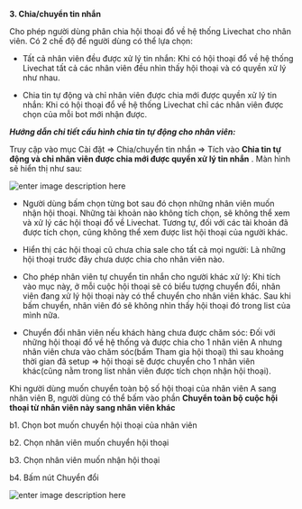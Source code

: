 **3. Chia/chuyển tin nhắn**

Cho phép người dùng phân chia hội thoại đổ về hệ thống Livechat cho nhân viên. Có 2 chế độ để người dùng có thể lựa chọn: 

- Tất cả nhân viên đều được xử lý tin nhắn: Khi có hội thoại đổ về hệ thống Livechat tất cả các nhân viên đều nhìn thấy hội thoại và có quyền xử lý như nhau.

- Chia tin tự động và chỉ nhân viên được chia mới được quyền xử lý tin nhắn: Khi có hội thoại đổ về hệ thống Livechat chỉ các nhân viên được chọn của mỗi bot mới nhận được. 

***Hướng dẫn chi tiết cấu hình chia tin tự động cho nhân viên:***
 
Truy cập vào mục Cài đặt => Chia/chuyển tin nhắn => Tích vào **Chia tin tự động và chỉ nhân viên được chia mới được quyền xử lý tin nhắn** . Màn hình sẽ hiển thị như sau: 

![enter image description here](https://chatbizfly.mediacdn.vn/2022/07/01/chatbot/img_53jpg1656662138.jpg)
 
- Người dùng bấm chọn từng bot sau đó chọn những nhân viên muốn nhận hội thoại. Những tài khoản nào không tích chọn, sẽ không thể xem và xử lý các hội thoại đổ về Livechat. Tương tự, đối với các tài khoản đã được tích chọn, cũng không thể xem được list hội thoại của người khác.

- Hiển thị các hội thoại cũ chưa chia sale cho tất cả mọi người: Là những hội thoại trước đây chưa dược chia cho nhân viên nào.
- Cho phép nhân viên tự chuyển tin nhắn cho người khác xử lý: Khi tích vào mục này, ở mỗi cuộc hội thoại sẽ có biểu tượng chuyển đổi, nhân viên đang xử lý hội thoại này có thể chuyển cho nhân viên khác. Sau khi bấm chuyển, nhân viên đó sẽ không nhìn thấy hội thoại đó trong list của mình nữa.
- Chuyển đổi nhân viên nếu khách hàng chưa được chăm sóc: Đối với những hội thoại đổ về hệ thống và được chia cho 1 nhân viên A nhưng nhân viên chưa vào chăm sóc(bấm Tham gia hội thoại) thì sau khoảng thời gian đã setup => hội thoại sẽ được chuyển cho 1 nhân viên khác(cũng nằm trong list nhân viên được tích chọn nhận hội thoại).

Khi người dùng muốn chuyển toàn bộ số hội thoại của nhân viên A sang nhân viên B, người dùng có thể bấm vào phần **Chuyển toàn bộ cuộc hội thoại từ nhân viên này sang nhân viên khác**

  b1. Chọn bot muốn chuyển hội thoại của nhân viên
  
  b2. Chọn nhân viên muốn chuyển hội thoại
  
  b3. Chọn nhân viên muốn nhận hội thoại
  
  b4. Bấm nút Chuyển đổi

![enter image description here](https://chatbizfly.mediacdn.vn/2022/07/01/chatbot/img_54jpg1656662825.jpg)


